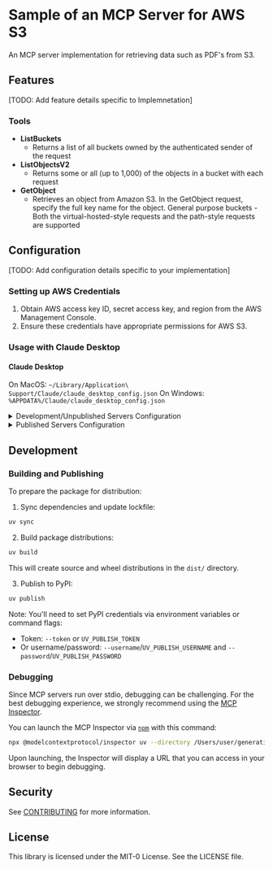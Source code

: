 # Sample of an MCP Server for AWS S3

An MCP server implementation for retrieving  data such as PDF's from S3.

## Features
[TODO: Add feature details specific to Implemnetation]


### Tools
- **ListBuckets**
  - Returns a list of all buckets owned by the authenticated sender of the request
- **ListObjectsV2**
  - Returns some or all (up to 1,000) of the objects in a bucket with each request
- **GetObject**
  - Retrieves an object from Amazon S3. In the GetObject request, specify the full key name for the object. General purpose buckets - Both the virtual-hosted-style requests and the path-style requests are supported


## Configuration

[TODO: Add configuration details specific to your implementation]
### Setting up AWS Credentials
1. Obtain AWS access key ID, secret access key, and region from the AWS Management Console.
2. Ensure these credentials have appropriate permissions for AWS S3.

### Usage with Claude Desktop

#### Claude Desktop

On MacOS: `~/Library/Application\ Support/Claude/claude_desktop_config.json`
On Windows: `%APPDATA%/Claude/claude_desktop_config.json`

<details>
  <summary>Development/Unpublished Servers Configuration</summary>

```json
{
  "mcpServers": {
    "s3-mcp-server": {
      "command": "uv",
      "args": [
        "--directory",
        "/Users/user/generative_ai/model_context_protocol/s3-mcp-server",
        "run",
        "s3-mcp-server"
      ]
    }
  }
}
```

</details>

<details>
  <summary>Published Servers Configuration</summary>

```json
{
  "mcpServers": {
    "s3-mcp-server": {
      "command": "uvx",
      "args": [
        "s3-mcp-server"
      ]
    }
  }
}
  ```
</details>

## Development

### Building and Publishing

To prepare the package for distribution:

1. Sync dependencies and update lockfile:
```bash
uv sync
```

2. Build package distributions:
```bash
uv build
```

This will create source and wheel distributions in the `dist/` directory.

3. Publish to PyPI:
```bash
uv publish
```

Note: You'll need to set PyPI credentials via environment variables or command flags:
- Token: `--token` or `UV_PUBLISH_TOKEN`
- Or username/password: `--username`/`UV_PUBLISH_USERNAME` and `--password`/`UV_PUBLISH_PASSWORD`

### Debugging

Since MCP servers run over stdio, debugging can be challenging. For the best debugging
experience, we strongly recommend using the [MCP Inspector](https://github.com/modelcontextprotocol/inspector).


You can launch the MCP Inspector via [`npm`](https://docs.npmjs.com/downloading-and-installing-node-js-and-npm) with this command:

```bash
npx @modelcontextprotocol/inspector uv --directory /Users/user/generative_ai/model_context_protocol/s3-mcp-server run s3-mcp-server
```


Upon launching, the Inspector will display a URL that you can access in your browser to begin debugging.


## Security

See [CONTRIBUTING](CONTRIBUTING.md#security-issue-notifications) for more information.

## License

This library is licensed under the MIT-0 License. See the LICENSE file.